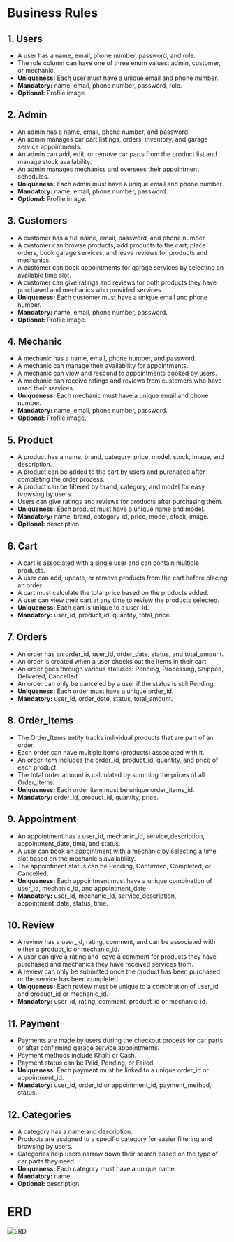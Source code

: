 ﻿# Business Rules
## 1. Users
* A user has a name, email, phone number, password, and role.
* The role column can have one of three enum values: admin, customer, or mechanic.
* **Uniqueness:** Each user must have a unique email and phone number.
* **Mandatory:** name, email, phone number, password, role.
* **Optional:** Profile image.
## 2. Admin
* An admin has a name, email, phone number, and password.
* An admin manages car part listings, orders, inventory, and garage service appointments.
* An admin can add, edit, or remove car parts from the product list and manage stock availability.
* An admin manages mechanics and oversees their appointment schedules.
* **Uniqueness:** Each admin must have a unique email and phone number.
* **Mandatory:** name, email, phone number, password.
* **Optional:** Profile image.
## 3. Customers
* A customer has a full name, email, password, and phone number.
* A customer can browse products, add products to the cart, place orders, book garage services, and leave reviews for products and mechanics.
* A customer can book appointments for garage services by selecting an available time slot.
* A customer can give ratings and reviews for both products they have purchased and mechanics who provided services.
* **Uniqueness:** Each customer must have a unique email and phone number.
* **Mandatory:** name, email, phone number, password.
* **Optional:** Profile image.
## 4. Mechanic
* A mechanic has a name, email, phone number, and password.
* A mechanic can manage their availability for appointments.
* A mechanic can view and respond to appointments booked by users.
* A mechanic can receive ratings and reviews from customers who have used their services.
* **Uniqueness:** Each mechanic must have a unique email and phone number.
* **Mandatory:** name, email, phone number, password.
* **Optional:** Profile image.
## 5. Product
* A product has a name, brand, category, price, model, stock, image, and description.
* A product can be added to the cart by users and purchased after completing the order process.
* A product can be filtered by brand, category, and model for easy browsing by users.
* Users can give ratings and reviews for products after purchasing them.
* **Uniqueness:** Each product must have a unique name and model.
* **Mandatory:** name, brand, category_id, price, model, stock, image.
* **Optional:** description.
## 6. Cart
* A cart is associated with a single user and can contain multiple products.
* A user can add, update, or remove products from the cart before placing an order.
* A cart must calculate the total price based on the products added.
* A user can view their cart at any time to review the products selected.
* **Uniqueness:** Each cart is unique to a user_id.
* **Mandatory:** user_id, product_id, quantity, total_price.
## 7. Orders
* An order has an order_id, user_id, order_date, status, and total_amount.
* An order is created when a user checks out the items in their cart.
* An order goes through various statuses: Pending, Processing, Shipped, Delivered, Cancelled.
* An order can only be canceled by a user if the status is still Pending.
* **Uniqueness:** Each order must have a unique order_id.
* **Mandatory:** user_id, order_date, status, total_amount.
## 8. Order_Items
* The Order_Items entity tracks individual products that are part of an order.
* Each order can have multiple items (products) associated with it.
* An order item includes the order_id, product_id, quantity, and price of each product.
* The total order amount is calculated by summing the prices of all Order_Items.
* **Uniqueness:** Each order item must be unique order_items_id.
* **Mandatory:** order_id, product_id, quantity, price.
## 9. Appointment
* An appointment has a user_id, mechanic_id, service_description, appointment_date, time, and status.
* A user can book an appointment with a mechanic by selecting a time slot based on the mechanic's availability.
* The appointment status can be Pending, Confirmed, Completed, or Cancelled.
* **Uniqueness:** Each appointment must have a unique combination of user_id, mechanic_id, and appointment_date.
* **Mandatory:** user_id, mechanic_id, service_description, appointment_date, status, time.
## 10. Review
* A review has a user_id, rating, comment, and can be associated with either a product_id or mechanic_id.
* A user can give a rating and leave a comment for products they have purchased and mechanics they have received services from.
* A review can only be submitted once the product has been purchased or the service has been completed.
* **Uniqueness:** Each review must be unique to a combination of user_id and product_id or mechanic_id.
* **Mandatory:** user_id, rating, comment, product_id or mechanic_id.
## 11. Payment
* Payments are made by users during the checkout process for car parts or after confirming garage service appointments.
* Payment methods include Khalti or Cash.
* Payment status can be Paid, Pending, or Failed.
* **Uniqueness:** Each payment must be linked to a unique order_id or appointment_id.
* **Mandatory:** user_id, order_id or appointment_id, payment_method, status.
## 12. Categories
* A category has a name and description.
* Products are assigned to a specific category for easier filtering and browsing by users.
* Categories help users narrow down their search based on the type of car parts they need.
* **Uniqueness:** Each category must have a unique name.
* **Mandatory:** name.
* **Optional:** description
# ERD 
![ERD](https://github.com/user-attachments/assets/772f2488-d886-4488-bc6d-3c0453914271)










